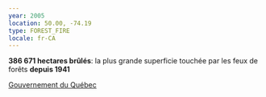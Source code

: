 ```yaml
---
year: 2005
location: 50.00, -74.19
type: FOREST_FIRE
locale: fr-CA
---
```

**386 671 hectares brûlés**: la plus grande superficie touchée par les feux de forêts **depuis 1941**

[Gouvernement du Québec](https://diffusion.mern.gouv.qc.ca/public/Biblio/Perio/0903473/2005.pdf)